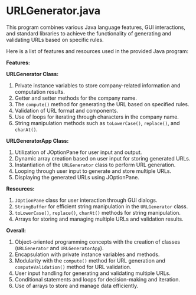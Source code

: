 # URLGenerator.java
This program combines various Java language features, GUI interactions, and standard libraries to achieve the functionality of generating and validating URLs based on specific rules.

Here is a list of features and resources used in the provided Java program:

**Features:**

**URLGenerator Class:**
1. Private instance variables to store company-related information and computation results.
2. Getter and setter methods for the company name.
3. The `compute()` method for generating the URL based on specified rules.
4. Validation of URL format and components.
5. Use of loops for iterating through characters in the company name.
6. String manipulation methods such as `toLowerCase()`, `replace()`, and `charAt()`.

**URLGeneratorApp Class:**
1. Utilization of JOptionPane for user input and output.
2. Dynamic array creation based on user input for storing generated URLs.
3. Instantiation of the `URLGenerator` class to perform URL generation.
4. Looping through user input to generate and store multiple URLs.
5. Displaying the generated URLs using JOptionPane.

**Resources:**
1. `JOptionPane` class for user interaction through GUI dialogs.
2. `StringBuffer` for efficient string manipulation in the `URLGenerator` class.
3. `toLowerCase()`, `replace()`, `charAt()` methods for string manipulation.
4. Arrays for storing and managing multiple URLs and validation results.

**Overall:**
1. Object-oriented programming concepts with the creation of classes (`URLGenerator` and `URLGeneratorApp`).
2. Encapsulation with private instance variables and methods.
3. Modularity with the `compute()` method for URL generation and `computeValidation()` method for URL validation.
4. User input handling for generating and validating multiple URLs.
5. Conditional statements and loops for decision-making and iteration.
6. Use of arrays to store and manage data efficiently.

